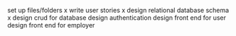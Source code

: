 set up files/folders x
write user stories x
design relational database schema x
design crud for database
design authentication
design front end for user
design front end for employer
